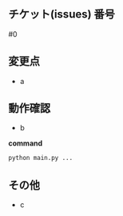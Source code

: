 <!-- Assignees, reviewers の設定を忘れないように。-->

## チケット(issues) 番号
<!-- 該当のチケット番号 -->

#0

## 変更点
<!-- このプルリクで何をしたのか？ -->

- a

## 動作確認
<!-- どのような動作確認を行ったのか？　実行コマンドなど。結果はどうか？ -->

- b

**command**
```python
python main.py ...
```

## その他
<!-- レビュワーへの参考情報（実装上の懸念点や注意点などあれば記載） -->

- c